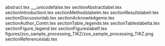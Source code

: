 abstract.tex
___unicodefalse.tex
sectionAbstractlabel.tex
sectionIntroductionl.tex
sectionMethodslabelm.tex
sectionResultslabelr.tex
sectionDiscussionlab.tex
sectionAcknowledgeme.tex
sectionAuthor_Contri.tex
sectionTable_legends.tex
sectionTableslabelta.tex
sectionFigure_legend.tex
sectionFigureslabelf.tex
figures/zoo_sample_processing_TIKZ/zoo_sample_processing_TIKZ.png
sectionReferenceslab.tex

